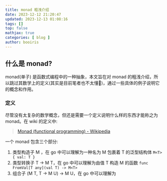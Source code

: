 ```yaml
---
title: monad 粗浅介绍 
date: 2023-12-12 21:20:47 
updated: 2023-12-13 01:08:16
tags: [] 
top: false
mathjax: true
categories: [ blog ]
author: booiris
---
```


## 什么是 monad?

monad(单子) 是函数式编程中的一种抽象，本文旨在对 monad 的粗浅介绍，所以跳过其数学上的定义(其实是目前笔者也不太懂🤫)，通过一些具体的例子说明它的概念和作用。

### 定义

尽管没有太复杂的数学概念，但还是需要一个定义说明什么样的东西才能称之为 monad。在 wiki 的定义中:

> [Monad (functional programming) - Wikipedia](https://en.wikipedia.org/wiki/Monad_(functional_programming)#Definition)

一个 monad 包含三个部分:

1. 类型构造子 M ，在 go 中可以理解为一种名为 M 包裹着 T 的泛型结构体 `M<T>{ val: T }`
2. 类型转换子 T -> M T，在 go 中可以理解为由值 T 构造 M 的函数 `func FromVal[T any](val T) -> M<T>`
3. 组合子 (M T, T -> M U) -> M U，在 go 中可以理解为